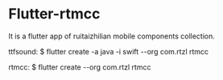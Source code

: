 # Flutter-rtmcc
It is a flutter app of ruitaizhilian mobile components collection.

ttfsound:
$ flutter create -a java -i swift --org com.rtzl rtmcc

rtmcc:
$ flutter create --org com.rtzl rtmcc


